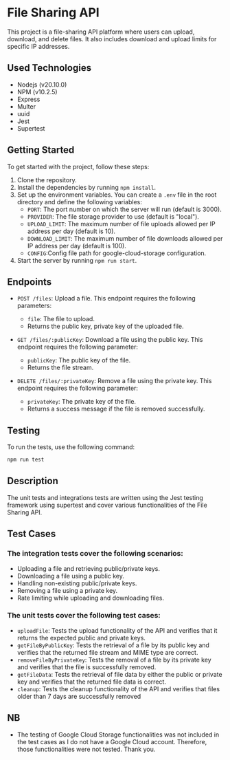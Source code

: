 # File Sharing API

This project is a file-sharing API platform where users can upload, download, and delete files. It also includes download and upload limits for specific IP addresses.

## Used Technologies

- Nodejs (v20.10.0)
- NPM (v10.2.5)
- Express
- Multer
- uuid
- Jest
- Supertest

## Getting Started

To get started with the project, follow these steps:

1. Clone the repository.
2. Install the dependencies by running `npm install`.
3. Set up the environment variables. You can create a `.env` file in the root directory and define the following variables:
   - `PORT`: The port number on which the server will run (default is 3000).
   - `PROVIDER`: The file storage provider to use (default is "local").
   - `UPLOAD_LIMIT`: The maximum number of file uploads allowed per IP address per day (default is 10).
   - `DOWNLOAD_LIMIT`: The maximum number of file downloads allowed per IP address per day (default is 100).
   - `CONFIG`:Config file path for google-cloud-storage configuration.
4. Start the server by running `npm run start`.

## Endpoints

- `POST /files`: Upload a file. This endpoint requires the following parameters:

  - `file`: The file to upload.
  - Returns the public key, private key of the uploaded file.

- `GET /files/:publicKey`: Download a file using the public key. This endpoint requires the following parameter:

  - `publicKey`: The public key of the file.
  - Returns the file stream.

- `DELETE /files/:privateKey`: Remove a file using the private key. This endpoint requires the following parameter:
  - `privateKey`: The private key of the file.
  - Returns a success message if the file is removed successfully.

## Testing

To run the tests, use the following command:

```bash
npm run test
```

## Description

The unit tests and integrations tests are written using the Jest testing framework using supertest and cover various functionalities of the File Sharing API.

## Test Cases

### The integration tests cover the following scenarios:

- Uploading a file and retrieving public/private keys.
- Downloading a file using a public key.
- Handling non-existing public/private keys.
- Removing a file using a private key.
- Rate limiting while uploading and downloading files.

### The unit tests cover the following test cases:

- `uploadFile`: Tests the upload functionality of the API and verifies that it returns the expected public and private keys.
- `getFileByPublicKey`: Tests the retrieval of a file by its public key and verifies that the returned file stream and MIME type are correct.
- `removeFileByPrivateKey`: Tests the removal of a file by its private key and verifies that the file is successfully removed.
- `getFileData`: Tests the retrieval of file data by either the public or private key and verifies that the returned file data is correct.
- `cleanup`: Tests the cleanup functionality of the API and verifies that files older than 7 days are successfully removed

## NB

- The testing of Google Cloud Storage functionalities was not included in the test cases as I do not have a Google Cloud account. Therefore, those functionalities were not tested. Thank you.
